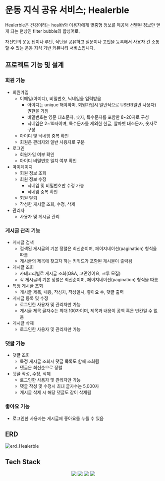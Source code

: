 # 운동 지식 공유 서비스; Healerble

Healerble은 건강이라는 health와 이용자에게 맞춤형 정보를 제공해 선별된 정보만 얻게 되는 현상인 filter bubble의 합성어로,

자신만의 운동 팁이나 루틴, 식단을 공유하고 질문이나 고민을 등록해서 사용자 간 소통할 수 있는 운동 지식 기반 커뮤니티 서비스입니다.

## 프로젝트 기능 및 설계
### 회원 기능
- 회원가입
  - 이메일(아이디), 비밀번호, 닉네임을 입력받음
    - 아이디는 unique 해야하며, 회원가입시 일반적으로 USER(일반 사용자) 권한을 가짐 
    - 비밀번호는 영문 대소문자, 숫자, 특수문자를 포함한 8~20자로 구성
    - 닉네임은 2~10자이며, 특수문자를 제외한 한글, 알파벳 대소문자, 숫자로 구성
  - 아이디 및 닉네임 중복 확인
  - 회원은 관리자와 일반 사용자로 구분
- 로그인
  - 회원가입 여부 확인
  - 아이디 비밀번호 일치 여부 확인
- 마이페이지
  - 회원 정보 조회
  - 회원 정보 수정
    - 닉네임 및 비밀번호만 수정 가능
    - 닉네임 중복 확인
  - 회원 탈퇴 
  - 작성한 게시글 조회, 수정, 삭제
- 관리자
  - 사용자 및 게시글 관리
### 게시글 관리 기능
- 게시글 검색
  - 검색된 게시글의 기본 정렬은 최신순이며, 페이지네이션(pagination) 형식을 따름
  - 게시글의 제목에 찾고자 하는 키워드가 포함된 게시물이 출력됨
- 게시글 조회
  - 카테고리별로 게시글 조회(Q&A, 고민있어요, 크루 모집)
  - 각 게시글의 기본 정렬은 최신순이며, 페이지네이션(pagination) 형식을 따름
- 특정 게시글 조회
  - 게시글 제목, 내용, 작성자, 작성일시, 좋아요 수, 댓글 출력
- 게시글 등록 및 수정
  - 로그인한 사용자 및 관리자만 가능
  - 게시글 제목 글자수는 최대 100자이며, 제목과 내용이 공백 혹은 빈칸일 수 없음
- 게시글 삭제
  - 로그인한 사용자 및 관리자만 가능
### 댓글 기능
- 댓글 조회
  - 특정 게시글 조회시 댓글 목록도 함께 조회됨
  - 댓글은 최신순으로 정렬
- 댓글 작성, 수정, 삭제
  - 로그인한 사용자 및 관리자만 가능
  - 댓글 작성 및 수정시 최대 글자수는 5,000자
  - 게시글 삭제 시 해당 댓글도 같이 삭제됨
### 좋아요 기능
- 로그인한 사용자는 게시글에 좋아요를 누를 수 있음
## ERD
![erd_Healerble](https://github.com/user-attachments/assets/668c28c5-ac33-4cbd-bfd3-5c350393f8a4)
## Tech Stack
<div align=center> 
  <img src="https://img.shields.io/badge/java-007396?style=for-the-badge&logo=java&logoColor=white"> 
  <img src="https://img.shields.io/badge/spring-6DB33F?style=for-the-badge&logo=spring&logoColor=white"> 
  <img src="https://img.shields.io/badge/mysql-4479A1?style=for-the-badge&logo=mysql&logoColor=white"> 
  <img src="https://img.shields.io/badge/git-F05032?style=for-the-badge&logo=git&logoColor=white">
</div>
